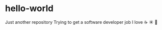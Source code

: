 # hello-world
Just another repository
Trying to get a software developer job
I love :coffee: :sunny: :candy:
